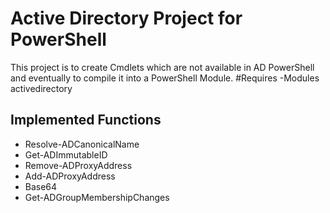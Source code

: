 # Active Directory Project for PowerShell
This project is to create Cmdlets which are not available in AD PowerShell and eventually to compile it into a PowerShell Module.
\#Requires -Modules activedirectory
## Implemented Functions
* Resolve-ADCanonicalName
* Get-ADImmutableID
* Remove-ADProxyAddress
* Add-ADProxyAddress
* Base64
* Get-ADGroupMembershipChanges
